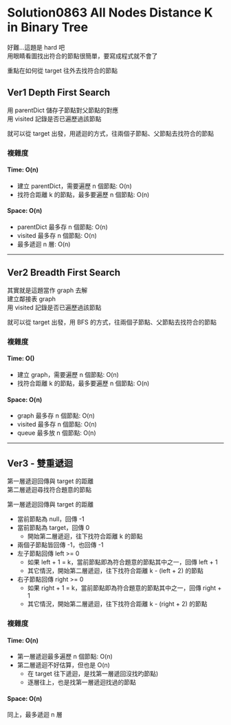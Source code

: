 # Solution0863 All Nodes Distance K in Binary Tree

好難...這題是 hard 吧  
用眼睛看圖找出符合的節點很簡單，要寫成程式就不會了  

重點在如何從 target 往外去找符合的節點

## Ver1 Depth First Search

用 parentDict 儲存子節點對父節點的對應  
用 visited 記錄是否已遍歷過該節點  

就可以從 target 出發，用遞迴的方式，往兩個子節點、父節點去找符合的節點

### 複雜度

#### Time: O(n)
- 建立 parentDict，需要遍歷 n 個節點: O(n)
- 找符合距離 k 的節點，最多要遍歷 n 個節點: O(n)

#### Space: O(n)
- parentDict 最多存 n 個節點: O(n)
- visited 最多存 n 個節點: O(n)
- 最多遞迴 n 層: O(n)

---

## Ver2 Breadth First Search

其實就是這題當作 graph 去解  
建立鄰接表 graph  
用 visited 記錄是否已遍歷過該節點  

就可以從 target 出發，用 BFS 的方式，往兩個子節點、父節點去找符合的節點

### 複雜度

#### Time: O()
- 建立 graph，需要遍歷 n 個節點: O(n)
- 找符合距離 k 的節點，最多要遍歷 n 個節點: O(n)

#### Space: O(n)
- graph 最多存 n 個節點: O(n)
- visited 最多存 n 個節點: O(n)
- queue 最多放 n 個節點: O(n)

---

## Ver3 - 雙重遞迴

第一層遞迴回傳與 target 的距離  
第二層遞迴尋找符合題意的節點  

第一層遞迴回傳與 target 的距離
- 當前節點為 null，回傳 -1
- 當前節點為 target，回傳 0
  - 開始第二層遞迴，往下找符合距離 k 的節點
- 兩個子節點皆回傳 -1，也回傳 -1
- 左子節點回傳 left >= 0
  - 如果 left + 1 = k，當前節點即為符合題意的節點其中之一，回傳 left + 1
  - 其它情況，開始第二層遞迴，往下找符合距離 k - (left + 2) 的節點
- 右子節點回傳 right >= 0
  - 如果 right + 1 = k，當前節點即為符合題意的節點其中之一，回傳 right + 1
  - 其它情況，開始第二層遞迴，往下找符合距離 k - (right + 2) 的節點

### 複雜度

#### Time: O(n)
- 第一層遞迴最多遍歷 n 個節點: O(n)
- 第二層遞迴不好估算，但也是 O(n)
  - 在 target 往下遞迴，是找第一層遞回沒找旳節點)
  - 逐層往上，也是找第一層遞迴找過的節點

#### Space: O(n)
同上，最多遞迴 n 層
